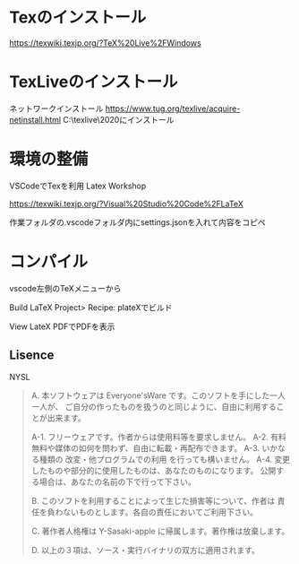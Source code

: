 # Texのインストール

https://texwiki.texjp.org/?TeX%20Live%2FWindows

# TexLiveのインストール

ネットワークインストール https://www.tug.org/texlive/acquire-netinstall.html C:\texlive\2020にインストール

# 環境の整備
VSCodeでTexを利用 Latex Workshop 

https://texwiki.texjp.org/?Visual%20Studio%20Code%2FLaTeX

作業フォルダの.vscodeフォルダ内にsettings.jsonを入れて内容をコピペ

# コンパイル
vscode左側のTeXメニューから

Build LaTeX Project> Recipe: plateXでビルド 

View LateX PDFでPDFを表示

## Lisence
NYSL
>A. 本ソフトウェアは Everyone'sWare です。このソフトを手にした一人一人が、
>   ご自分の作ったものを扱うのと同じように、自由に利用することが出来ます。
>
>  A-1. フリーウェアです。作者からは使用料等を要求しません。
>  A-2. 有料無料や媒体の如何を問わず、自由に転載・再配布できます。
>  A-3. いかなる種類の 改変・他プログラムでの利用 を行っても構いません。
>  A-4. 変更したものや部分的に使用したものは、あなたのものになります。
>       公開する場合は、あなたの名前の下で行って下さい。
>
>B. このソフトを利用することによって生じた損害等について、作者は
>   責任を負わないものとします。各自の責任においてご利用下さい。
>
>C. 著作者人格権は Y-Sasaki-apple に帰属します。著作権は放棄します。
>
>D. 以上の３項は、ソース・実行バイナリの双方に適用されます。